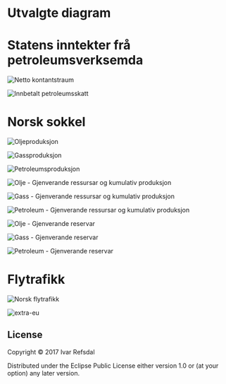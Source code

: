 # Utvalgte diagram

# Statens inntekter frå petroleumsverksemda

![Netto kontantstraum](img/ssb-png/nettokontantstraum.png)

![Innbetalt petroleumsskatt](img/ssb-png/petroskatt-mms.png)

# Norsk sokkel

![Oljeproduksjon](img/ncs-png/liquids-pp.png)

![Gassproduksjon](img/ncs-png/gas-rp.png)

![Petroleumsproduksjon](img/ncs-png/petro-pp.png)

![Olje - Gjenverande ressursar og kumulativ produksjon](img/ncs-png/discovery-overview.png)

![Gass - Gjenverande ressursar og kumulativ produksjon](img/ncs-png/discovery-overview-gas.png)

![Petroleum - Gjenverande ressursar og kumulativ produksjon](img/ncs-png/discovery-overview-petroleum.png)

![Olje - Gjenverande reservar](img/ncs-png/remaining-reserves-oil.png)

![Gass - Gjenverande reservar](img/ncs-png/remaining-reserves-gas.png)

![Petroleum - Gjenverande reservar](img/ncs-png/remaining-reserves-petroleum.png)

# Flytrafikk

![Norsk flytrafikk](img/eurostat-png/norsk-flytrafikk.png)

![extra-eu](img/eurostat-png/extra-eu.png)

## License

Copyright © 2017 Ivar Refsdal

Distributed under the Eclipse Public License either version 1.0 or (at
your option) any later version.
